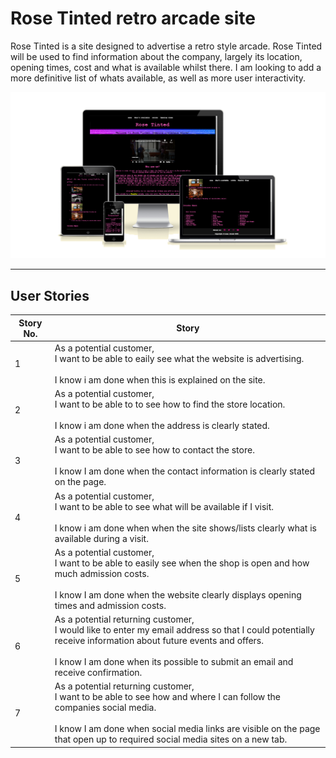 # Rose Tinted retro arcade site
Rose Tinted is a site designed to advertise a retro style arcade. Rose Tinted will be used to find information about the company, largely its location, opening times, cost and what is available whilst there. I am looking to add a more definitive list of whats available, as well as more user interactivity.

![alt text](<assets/readme images/am i responsive.png>)

***
## User Stories
|Story No.|Story|
| ------------- | ------------- |
|1|As a potential customer, <br> I want to be able to eaily see what the website is advertising.<br><br>I know i am done when this is explained on the site.|
|2|As a potential customer, <br> I want to be able to to see how to find the store location. <br><br>I know i am done when the address is clearly stated.|
|3|As a potential customer, <br> I want to be able to see how to contact the store.<br><br>I know I am done when the contact information is clearly stated on the page.|
|4|As a potential customer, <br> I want to be able to see what will be available if I visit.<br><br>I know i am done when when the site shows/lists clearly what is available during a visit.|
|5|As a potential customer, <br> I want to be able to easily see when the shop is open and how much admission costs.<br><br>I know I am done when the website clearly displays opening times and admission costs.|
|6|As a potential returning customer, <br> I would like to enter my email address so that I could potentially receive information about future events and offers.<br><br>I know I am done when its possible to submit an email and receive confirmation.|
|7|As a potential returning customer, <br> I want to be able to see how and where I can follow the companies social media.<br><br>I know I am done when social media links are visible on the page that open up to required social media sites on a new tab.|